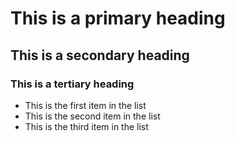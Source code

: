 # This is a primary heading
## This is a secondary heading
### This is a tertiary heading

* This is the first item in the list
* This is the second item in the list
* This is the third item in the list